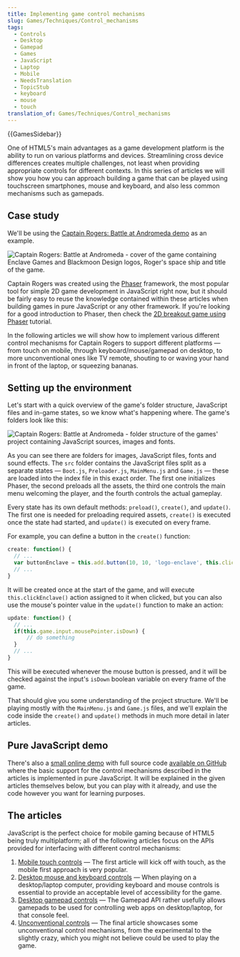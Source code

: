 ```yaml
---
title: Implementing game control mechanisms
slug: Games/Techniques/Control_mechanisms
tags:
  - Controls
  - Desktop
  - Gamepad
  - Games
  - JavaScript
  - Laptop
  - Mobile
  - NeedsTranslation
  - TopicStub
  - keyboard
  - mouse
  - touch
translation_of: Games/Techniques/Control_mechanisms
---
```

{{GamesSidebar}}

One of HTML5's main advantages as a game development platform is the ability to run on various platforms and devices. Streamlining cross device differences creates multiple challenges, not least when providing appropriate controls for different contexts. In this series of articles we will show you how you can approach building a game that can be played using touchscreen smartphones, mouse and keyboard, and also less common mechanisms such as gamepads.

## Case study

We'll be using the [Captain Rogers: Battle at Andromeda demo](https://rogers2.enclavegames.com/demo/) as an example.

![Captain Rogers: Battle at Andromeda - cover of the game containing Enclave Games and Blackmoon Design logos, Roger's space ship and title of the game.](https://mdn.mozillademos.org/files/13849/captainrogers2-cover.png)

Captain Rogers was created using the [Phaser](https://phaser.io/) framework, the most popular tool for simple 2D game development in JavaScript right now, but it should be fairly easy to reuse the knowledge contained within these articles when building games in pure JavaScript or any other framework. If you're looking for a good introduction to Phaser, then check the [2D breakout game using Phaser](/pt-BR/docs/Games/Tutorials/2D_breakout_game_Phaser) tutorial.

In the following articles we will show how to implement various different control mechanisms for Captain Rogers to support different platforms — from touch on mobile, through keyboard/mouse/gamepad on desktop, to more unconventional ones like TV remote, shouting to or waving your hand in front of the laptop, or squeezing bananas.

## Setting up the environment

Let's start with a quick overview of the game's folder structure, JavaScript files and in-game states, so we know what's happening where. The game's folders look like this:

![Captain Rogers: Battle at Andromeda - folder structure of the games' project containing JavaScript sources, images and fonts.](https://mdn.mozillademos.org/files/13851/captainrogers2-folderstructure.png)

As you can see there are folders for images, JavaScript files, fonts and sound effects. The `src` folder contains the JavaScript files split as a separate states — `Boot.js`, `Preloader.js`, `MainMenu.js` and `Game.js` — these are loaded into the index file in this exact order. The first one initializes Phaser, the second preloads all the assets, the third one controls the main menu welcoming the player, and the fourth controls the actual gameplay.

Every state has its own default methods: `preload()`, `create()`, and `update()`. The first one is needed for preloading required assets, `create()` is executed once the state had started, and `update()` is executed on every frame.

For example, you can define a button in the `create()` function:

```js
create: function() {
  // ...
  var buttonEnclave = this.add.button(10, 10, 'logo-enclave', this.clickEnclave, this);
  // ...
}
```

It will be created once at the start of the game, and will execute `this.clickEnclave()` action assigned to it when clicked, but you can also use the mouse's pointer value in the `update()` function to make an action:

```js
update: function() {
  // ...
  if(this.game.input.mousePointer.isDown) {
      // do something
  }
  // ...
}
```

This will be executed whenever the mouse button is pressed, and it will be checked against the input's `isDown` boolean variable on every frame of the game.

That should give you some understanding of the project structure. We'll be playing mostly with the `MainMenu.js` and `Game.js` files, and we'll explain the code inside the `create()` and `update()` methods in much more detail in later articles.

## Pure JavaScript demo

There's also a [small online demo](https://end3r.github.io/JavaScript-Game-Controls/) with full source code [available on GitHub](https://github.com/end3r/JavaScript-Game-Controls/) where the basic support for the control mechanisms described in the articles is implemented in pure JavaScript. It will be explained in the given articles themselves below, but you can play with it already, and use the code however you want for learning purposes.

## The articles

JavaScript is the perfect choice for mobile gaming because of HTML5 being truly multiplatform; all of the following articles focus on the APIs provided for interfacing with different control mechanisms:

1. [Mobile touch controls](/pt-BR/docs/Games/Techniques/Control_mechanisms/Mobile_touch) — The first article will kick off with touch, as the mobile first approach is very popular.
2. [Desktop mouse and keyboard controls](/pt-BR/docs/Games/Techniques/Control_mechanisms/Desktop_with_mouse_and_keyboard) — When playing on a desktop/laptop computer, providing keyboard and mouse controls is essential to provide an acceptable level of accessibility for the game.
3. [Desktop gamepad controls](/pt-BR/docs/Games/Techniques/Control_mechanisms/Desktop_with_gamepad) — The Gamepad API rather usefully allows gamepads to be used for controlling web apps on desktop/laptop, for that console feel.
4. [Unconventional controls](/pt-BR/docs/Games/Techniques/Control_mechanisms/Other) — The final article showcases some unconventional control mechanisms, from the experimental to the slightly crazy, which you might not believe could be used to play the game.

